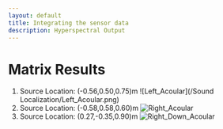 ```yaml
---
layout: default
title: Integrating the sensor data
description: Hyperspectral Output
---
```



# Matrix Results
1. Source Location: (-0.56,0.50,0.75)m
![Left_Acoular](/Sound Localization/Left_Acoular.png)
2. Source Location: (-0.58,0.58,0.60)m
![Right_Acoular](https://github.com/Shoban94/project-deep-hyper-spectral-imager/blob/master/Matrix/Sound%20Localisation/Right_Acoular.png)
3. Source Location: (0.27,-0.35,0.90)m
![Right_Down_Acoular](https://github.com/Shoban94/project-deep-hyper-spectral-imager/blob/master/Matrix/Sound%20Localisation/Right_Down_Acoular.png)
